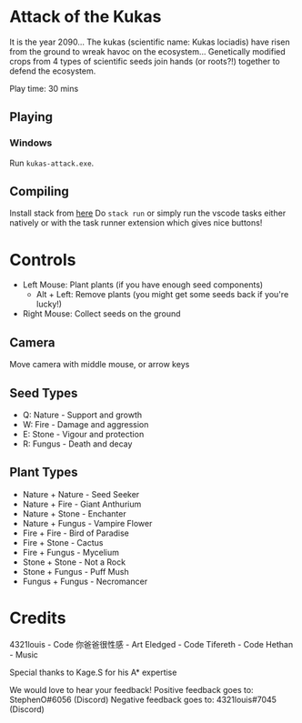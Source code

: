 # Attack of the Kukas

It is the year 2090... The kukas (scientific name: Kukas lociadis) have risen from the ground to wreak havoc on the ecosystem...
Genetically modified crops from 4 types of scientific seeds join hands (or roots?!) together to defend the ecosystem.

Play time: 30 mins

## Playing
### Windows
Run `kukas-attack.exe`.

## Compiling
Install stack from [here](https://docs.haskellstack.org/en/stable/install_and_upgrade/)
Do `stack run` or simply run the vscode tasks either natively or with the task runner extension which gives nice buttons!

# Controls
* Left Mouse: Plant plants (if you have enough seed components)
    * Alt + Left: Remove plants (you might get some seeds back if you're lucky!)
* Right Mouse: Collect seeds on the ground

## Camera
Move camera with middle mouse, or arrow keys

## Seed Types
* Q: Nature - Support and growth
* W: Fire - Damage and aggression
* E: Stone - Vigour and protection
* R: Fungus - Death and decay

## Plant Types
* Nature + Nature - Seed Seeker
* Nature + Fire - Giant Anthurium
* Nature + Stone - Enchanter
* Nature + Fungus - Vampire Flower
* Fire + Fire - Bird of Paradise
* Fire + Stone - Cactus
* Fire + Fungus - Mycelium
* Stone + Stone - Not a Rock
* Stone + Fungus - Puff Mush
* Fungus + Fungus - Necromancer


# Credits
4321louis - Code
你爸爸很性感 - Art
Eledged - Code
Tifereth - Code
Hethan - Music

Special thanks to Kage.S for his A* expertise

We would love to hear your feedback!
Positive feedback goes to: StephenO#6056 (Discord)
Negative feedback goes to: 4321louis#7045 (Discord)